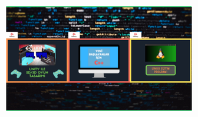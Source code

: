 <a href="https://temelgunaydin.github.io/">
  <img src="https://github.com/TemelGunaydin/Assets/blob/52590ca1d2fb209103d29389e54346cdc9a0067a/Ads%C4%B1z%20tasar%C4%B1m.png"/>
</a>
